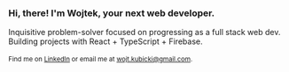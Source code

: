 ### Hi, there! I'm Wojtek, your next web developer.
Inquisitive problem-solver focused on progressing as a full stack web dev.<br/>
Building projects with React + TypeScript + Firebase.<br/>
<br/>
<sup>Find me on [LinkedIn](https://www.linkedin.com/in/wojciech-kubicki-607197282/) or email me at wojt.kubicki@gmail.com.</sup>

